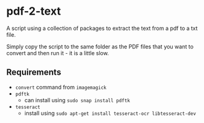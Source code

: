 # pdf-2-text
A script using a collection of packages to extract the text from a pdf to a txt file.

Simply copy the script to the same folder as the PDF files that you want to convert and then run it - it is a little slow.

## Requirements

- `convert` command from `imagemagick`
- `pdftk`
  - can install using `sudo snap install pdftk`
- `tesseract`
  - install using `sudo apt-get install tesseract-ocr libtesseract-dev`
